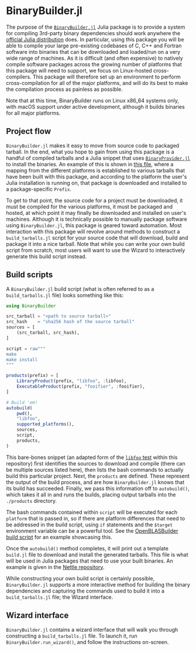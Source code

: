 # BinaryBuilder.jl

The purpose of the [`BinaryBuilder.jl`](https://github.com/JuliaPackaging/BinaryBuilder.jl) Julia package is to provide a system for compiling 3rd-party binary dependencies should work anywhere the [official Julia distribution](https://julialang.org/downloads) does.  In particular, using this package you will be able to compile your large pre-existing codebases of C, C++ and Fortran software into binaries that can be downloaded and loaded/run on a very wide range of machines.  As it is difficult (and often expensive) to natively compile software packages across the growing number of platforms that this package will need to support, we focus on Linux-hosted cross-compilers.  This package will therefore set up an environment to perform cross-compilation for all of the major platforms, and will do its best to make the compilation process as painless as possible.

Note that at this time, BinaryBuilder runs on Linux x86_64 systems only, with macOS support under active development, although it builds binaries for all major platforms.

## Project flow

`BinaryBuilder.jl` makes it easy to move from source code to packaged tarball.  In the end, what you hope to gain from using this package is a handful of compiled tarballs and a Julia snippet that uses [`BinaryProvider.jl`](https://github.com/JuliaPackaging/BinaryProvider.jl) to install the binaries.  An example of this is shown in [this file](https://github.com/JuliaPackaging/BinaryProvider.jl/blob/master/test/LibFoo.jl/deps/build.jl), where a mapping from the different platforms is established to various tarballs that have been built with this package, and according to the platform the user's Julia installation is running on, that package is downloaded and installed to a package-specific `Prefix`.

To get to that point, the source code for a project must be downloaded, it must be compiled for the various platforms, it must be packaged and hosted, at which point it may finally be downloaded and installed on user's machines.  Although it is technically possible to manually package software using `BinaryBuilder.jl`, this package is geared toward automation.  Most interaction with this package will revolve around methods to construct a `build_tarballs.jl` script for your source code that will download, build and package it into a nice tarball.  Note that while you can write your own build script from scratch, most users will want to use the Wizard to interactively generate this build script instead.

## Build scripts

A `BinaryBuilder.jl` build script (what is often referred to as a `build_tarballs.jl` file) looks something like this:

```julia
using BinaryBuilder

src_tarball = "<path to source tarball>"
src_hash    = "sha256 hash of the source tarball"
sources = [
    (src_tarball, src_hash),
]

script = raw"""
make
make install
"""

products(prefix) = [
    LibraryProduct(prefix, "libfoo", :libfoo),
    ExecutableProduct(prefix, "fooifier", :fooifier),
]

# Build 'em!
autobuild(
    pwd(),
    "libfoo",
    supported_platforms(),
    sources,
    script,
    products,
)
```

This bare-bones snippet (an adapted form of the [`libfoo` test](../../test/build_libfoo_tarballs.jl) within this repository) first identifies the sources to download and compile (there can be multiple sources listed here), then lists the bash commands to actually build this particular project.  Next, the `products` are defined.  These represent the output of the build process, and are how `BinaryBuilder.jl` knows that its build has succeeded.  Finally, we pass this information off to `autobuild()`, which takes it all in and runs the builds, placing output tarballs into the `./products` directory.

The bash commands contained within `script` will be executed for each `platform` that is passed in, so if there are platform differences that need to be addressed in the build script, using `if` statements and the `$target` environment variable can be a powerful tool.  See the [OpenBLASBuilder build script](https://github.com/staticfloat/OpenBLASBuilder/blob/master/build_tarballs.jl) for an example showcasing this.

Once the `autobuild()` method completes, it will print out a template `build.jl` file to download and install the generated tarballs.  This file is what will be used in Julia packages that need to use your built binaries.  An example is given in the [Nettle repository](https://github.com/staticfloat/Nettle.jl/blob/3cfb13a82537eced1721408bd7c8894495955698/deps/build.jl).

While constructing your own build script is certainly possible, `BinaryBuilder.jl` supports a more interactive method for building the binary dependencies and capturing the commands used to build it into a `build_tarballs.jl` file; the Wizard interface.

## Wizard interface

`BinaryBuilder.jl` contains a wizard interface that will walk you through constructing a `build_tarballs.jl` file.  To launch it, run `BinaryBuilder.run_wizard()`, and follow the instructions on-screen.